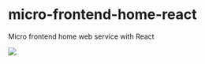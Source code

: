 # micro-frontend-home-react
Micro frontend home web service with React 

![](https://github.com/iteration-0/micro-frontend-component-react/workflows/Node.js%20CI/badge.svg)
